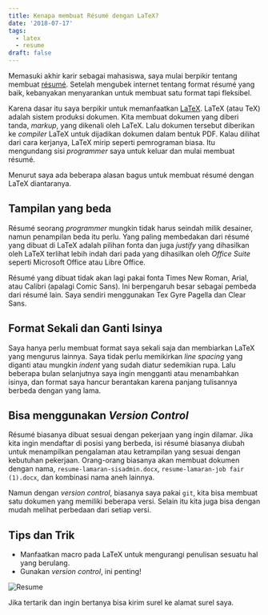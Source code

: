 ```yaml
---
title: Kenapa membuat Résumé dengan LaTeX?
date: '2018-07-17'
tags:
  - latex
  - resume
draft: false
---
```

Memasuki akhir karir sebagai mahasiswa, saya mulai berpikir tentang membuat [résumé](https://en.wikipedia.org/wiki/R%C3%A9sum%C3%A9). Setelah mengubek internet tentang format résumé yang baik, kebanyakan menyarankan untuk membuat satu format tapi fleksibel.

Karena dasar itu saya berpikir untuk memanfaatkan [LaTeX](https://tug.org/texlive/). LaTeX (atau TeX) adalah sistem produksi dokumen. Kita membuat dokumen yang diberi tanda, _markup_, yang dikenali oleh LaTeX. Lalu dokumen tersebut diberikan ke _compiler_ LaTeX untuk dijadikan dokumen dalam bentuk PDF. Kalau dilihat dari cara kerjanya, LaTeX mirip seperti pemrograman biasa. Itu mengundang sisi _programmer_ saya untuk keluar dan mulai membuat résumé.

Menurut saya ada beberapa alasan bagus untuk membuat résumé dengan LaTeX diantaranya.

## Tampilan yang beda

Résumé seorang _programmer_ mungkin tidak harus seindah milik desainer, namun penampilan beda itu perlu. Yang paling membedakan dari résumé yang dibuat di LaTeX adalah pilihan fonta dan juga _justify_ yang dihasilkan oleh LaTeX terlihat lebih indah dari pada yang dihasilkan oleh _Office Suite_ seperti Microsoft Office atau Libre Office.

Résumé yang dibuat tidak akan lagi pakai fonta Times New Roman, Arial, atau Calibri (apalagi Comic Sans). Ini berpengaruh besar sebagai pembeda dari résumé lain. Saya sendiri menggunakan Tex Gyre Pagella dan Clear Sans.

## Format Sekali dan Ganti Isinya

Saya hanya perlu membuat format saya sekali saja dan membiarkan LaTeX yang mengurus lainnya. Saya tidak perlu memikirkan _line spacing_ yang diganti atau mungkin _indent_ yang sudah diatur sedemikian rupa. Lalu beberapa bulan selanjutnya saya ingin mengganti atau menambahkan isinya, dan format saya hancur berantakan karena panjang tulisannya berbeda dengan yang lama.

## Bisa menggunakan _Version Control_

Résumé biasanya dibuat sesuai dengan pekerjaan yang ingin dilamar. Jika kita ingin mendaftar di posisi yang berbeda, isi résumé biasanya diubah untuk menampilkan pengalaman atau ketrampilan yang sesuai dengan kebutuhan pekerjaan. Orang-orang biasanya akan membuat dokumen dengan nama, `resume-lamaran-sisadmin.docx`, `resume-lamaran-job fair (1).docx`, dan kombinasi nama aneh lainnya.

Namun dengan _version control_, biasanya saya pakai `git`, kita bisa membuat satu dokumen yang memiliki beberapa versi. Selain itu kita juga bisa dengan mudah melihat perbedaan dari setiap versi.

## Tips dan Trik

* Manfaatkan macro pada LaTeX untuk mengurangi penulisan sesuatu hal yang berulang.
* Gunakan _version control_, ini penting!

![Resume](/images/uploads/screenshot-from-2018-07-17-08-37-16.png)

Jika tertarik dan ingin bertanya bisa kirim surel ke alamat surel saya.
